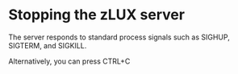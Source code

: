 # Stopping the zLUX server

The server responds to standard process signals such as SIGHUP, SIGTERM, and SIGKILL.


Alternatively, you can press CTRL+C
